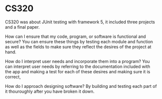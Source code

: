 # CS320
CS320 was about JUnit testing with framework 5, it included three projects and a final paper. 

How can I ensure that my code, program, or software is functional and secure? 
You can ensure these things by testing each module and function as well as the fields to make sure they reflect the desires of the project at hand.

How do I interpret user needs and incorporate them into a program? 
You can interpret user needs by referring to the documentation included with the app and making a test for each of these desires and making sure it is correct,

How do I approach designing software?
By building and testing each part of it thouroughly after you have broken it down.
